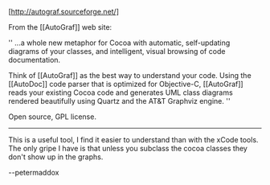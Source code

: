 [http://autograf.sourceforge.net/]

From the [[AutoGraf]] web site:

''
...a whole new metaphor for Cocoa with automatic, self-updating diagrams of your classes, and intelligent, visual browsing of code documentation.

Think of [[AutoGraf]] as the best way to understand your code. Using the [[AutoDoc]] code parser that is optimized for Objective-C, [[AutoGraf]] reads your existing Cocoa code and generates UML class diagrams rendered beautifully using Quartz and the AT&T Graphviz engine.
''

Open source, GPL license.

----

This is a useful tool, I find it easier to understand than with the xCode tools.
The only gripe I have is that unless you subclass the cocoa classes they don't show up in the graphs.

--petermaddox